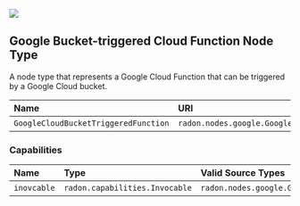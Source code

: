 ![](https://img.shields.io/badge/Status:-DEVELOPMENT-red)

## Google Bucket-triggered Cloud Function Node Type

A node type that represents a Google Cloud Function that can be triggered by a Google Cloud bucket.

| Name | URI | Version | Derived From |
|:---- |:--- |:------- |:------------ |
| `GoogleCloudBucketTriggeredFunction` | `radon.nodes.google.GoogleCloudBucketTriggeredFunction` | 1.0.0 | `radon.nodes.google.GoogleCloudFunction` |

### Capabilities

| Name | Type | Valid Source Types | Occurrences |
|:---- |:---- |:------------------ |:----------- |
| `inovcable` | `radon.capabilities.Invocable` | `radon.nodes.google.GoogleCloudResource`| [1, 1] |
